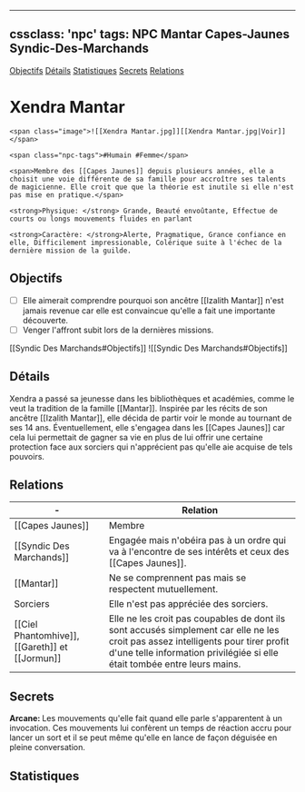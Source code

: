 
---
cssclass: 'npc'
tags: NPC Mantar Capes-Jaunes Syndic-Des-Marchands
---
<span class="nav">[Objectifs](#Objectifs) [Détails](#Détails) [Statistiques](#Statistiques) [Secrets](#Secrets) [Relations](#Relations) </span>

# Xendra Mantar
```ad-desc
<span class="image">![[Xendra Mantar.jpg]][[Xendra Mantar.jpg|Voir]]</span>

<span class="npc-tags">#Humain #Femme</span>

<span>Membre des [[Capes Jaunes]] depuis plusieurs années, elle a choisit une voie différente de sa famille pour accroître ses talents de magicienne. Elle croit que que la théorie est inutile si elle n'est pas mise en pratique.</span>

<strong>Physique: </strong> Grande, Beauté envoûtante, Effectue de courts ou longs mouvements fluides en parlant

<strong>Caractère: </strong>Alerte, Pragmatique, Grance confiance en elle, Difficilement impressionable, Colérique suite à l'échec de la dernière mission de la guilde.

```

## Objectifs
- [ ] Elle aimerait comprendre pourquoi son ancêtre [[Izalith Mantar]] n'est jamais revenue car elle est convaincue qu'elle a fait une importante découverte.
- [ ] Venger l'affront subit lors de la dernières missions.

<span class="tab">[[Syndic Des Marchands#Objectifs]]</span>
<span class="embed-section tab">![[Syndic Des Marchands#Objectifs]]</span>

## Détails
Xendra a passé sa jeunesse dans les bibliothèques et académies, comme le veut la tradition de la famille [[Mantar]]. Inspirée par les récits de son ancêtre [[Izalith Mantar]], elle décida de partir voir le monde au tournant de ses 14 ans. Éventuellement, elle s'engagea dans les [[Capes Jaunes]] car cela lui permettait de gagner sa vie en plus de lui offrir une certaine protection face aux sorciers qui n'apprécient pas qu'elle aie acquise de tels pouvoirs.

## Relations
| -                        | Relation                                                                                               |
| ------------------------ | ------------------------------------------------------------------------------------------------------ |
| [[Capes Jaunes]]         | Membre                                                                                                 |
| [[Syndic Des Marchands]] | Engagée mais n'obéira pas à un ordre qui va à l'encontre de ses intérêts et ceux des [[Capes Jaunes]]. |
| [[Mantar]]               | Ne se comprennent pas mais se respectent mutuellement.                                                 |
| Sorciers                 | Elle n'est pas appréciée des sorciers.                                                                 |
| [[Ciel Phantomhive]], [[Gareth]] et [[Jormun]]                         | Elle ne les croit pas coupables de dont ils sont accusés simplement car elle ne les croit pas assez intelligents pour tirer profit d'une telle information privilégiée si elle était tombée entre leurs mains.                                                                                                       |

## Secrets
<strong>Arcane: </strong> Les mouvements qu'elle fait quand elle parle s'apparentent à un invocation. Ces mouvements lui confèrent un temps de réaction accru pour lancer un sort et il se peut même qu'elle en lance de façon déguisée en pleine conversation.

## Statistiques